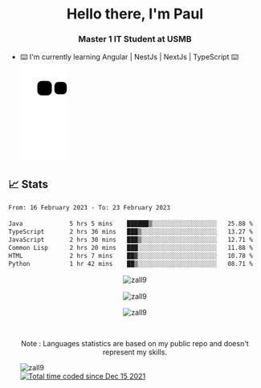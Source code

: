 <h1 align="center">Hello there, I'm Paul</h1> 
<h3 align="center">Master 1 IT Student at USMB </h3>

- ⌨️ I'm currently learning Angular | NestJs | NextJs | TypeScript ⌨️
![Alt text](https://raw.githubusercontent.com/zall9/zall9/output/github-contribution-grid-snake.svg)

## 📈 Stats



<!--START_SECTION:waka-->

```text
From: 16 February 2023 - To: 23 February 2023

Java             5 hrs 5 mins    ██████▒░░░░░░░░░░░░░░░░░░   25.88 %
TypeScript       2 hrs 36 mins   ███▒░░░░░░░░░░░░░░░░░░░░░   13.27 %
JavaScript       2 hrs 30 mins   ███▒░░░░░░░░░░░░░░░░░░░░░   12.71 %
Common Lisp      2 hrs 20 mins   ███░░░░░░░░░░░░░░░░░░░░░░   11.88 %
HTML             2 hrs 7 mins    ██▓░░░░░░░░░░░░░░░░░░░░░░   10.78 %
Python           1 hr 42 mins    ██▒░░░░░░░░░░░░░░░░░░░░░░   08.71 %
```

<!--END_SECTION:waka-->
<p align="center">
  <img align="center" src="https://github-readme-stats.vercel.app/api?username=zall9&show_icons=true&locale=en&theme=tokyonight " alt="zall9" />
</p>
<p  align="center"><img align="center" src="https://github-readme-streak-stats.herokuapp.com/?user=zall9&theme=tokyonight" alt="zall9" /></p>
<p  align="center"><img align="center" src="https://github-readme-stats.vercel.app/api/top-langs?username=zall9&show_icons=true&locale=en&layout=compact&theme=tokyonight" alt="zall9" /></p>
<br>
<p  align="center">Note : Languages statistics are based on my public repo and doesn't represent my skills.</p>
<p>
  <ul style="list-style-type: none;">
    <li align="left"><img src="https://komarev.com/ghpvc/?username=zall9&label=Profile%20views&color=0e75b6&style=for-the-badge" alt="zall9" /></li>
    <li align="left"> <a href="https://wakatime.com/@7e787948-bc72-4702-af7b-d57420a332e8"><img src="https://wakatime.com/badge/user/7e787948-bc72-4702-af7b-d57420a332e8.svg?style=for-the-badge" alt="Total time coded since Dec 15 2021" /></a> </li>
  </ul>
</p>

